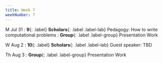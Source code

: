 ```yaml
---
title: Week 7
weekNumber: 7
---
```


M Jul 31
: **9**{: .label} **Scholars**{: .label .label-lab} Pedagogy: How to write computational problems
: **Group**{: .label .label-group} Presentation Work

W Aug 2
: **10**{: .label} **Scholars**{: .label .label-lab} Guest speaker: TBD

Th Aug 3
: **Group**{: .label .label-group} Presentation Work
